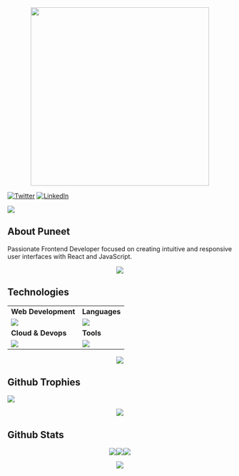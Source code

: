 
<div style="text-align: center;"> 
  <img width="400" src="https://readme-typing-svg.herokuapp.com?font=JetBrains+Mono&weight=600&size=30&duration=3000&color=2AF7B4&width=535&lines=Hi%2C+I'm+Puneet%F0%9F%91%8B;Let's+Connect!"/>
</div>

[![Twitter](https://skillicons.dev/icons?i=twitter)](https://twitter.com/hiccup_dev)
[![LinkedIn](https://skillicons.dev/icons?i=linkedin)](https://www.linkedin.com/in/puneet-u-930104173/)
<!-- ![border-seperator](assets/borderseparator.gif)  -->
  
![](https://komarev.com/ghpvc/?username=puneetuttam)
## About Puneet
<p style="font-size:12px;">

Passionate Frontend Developer focused on creating intuitive and responsive user interfaces with React and JavaScript.
</p>


<p align="center"><img src= 'https://capsule-render.vercel.app/api?type=rect&color=gradient&height=2.5'/></p>

## Technologies
 
<table>
<tr>
	<td><strong>Web Development</strong></td>
	<td><strong>Languages</strong></td>
</tr>
<tr>
		<td><img src = "https://skillicons.dev/icons?i=html,css,js,react,tailwind,nodejs,express,appwrite,mongodb" ></td>
		<td><img src = "https://skillicons.dev/icons?i=java,python,c&theme=dark"></td>
</tr>

<tr>
	<td><strong>Cloud & Devops</strong></td>
	<td><strong>Tools</strong></td>
</tr>
<tr>
	<td><img src = "https://skillicons.dev/icons?i=linux,docker,kubernetes,aws,jenkins&theme=dark"></td>
	<td><img src = "https://skillicons.dev/icons?i=git,vscode,github,vim,postman&theme=dark"></td>
</tr>
</table>

<p align="center"><img src= 'https://capsule-render.vercel.app/api?type=rect&color=gradient&height=2.5'/></p>



## Github Trophies
![](https://github-profile-trophy.vercel.app/?username=puneetuttam&theme=nord&no-frame=false&no-bg=true&margin-w=4)

<p align="center"><img src= 'https://capsule-render.vercel.app/api?type=rect&color=gradient&height=2.5'/></p>

## Github Stats

<p style="display:flex; align:center; justify-content:center; ">
<img src="https://github-readme-stats.vercel.app/api?username=puneetuttam&count_private=true&theme=react&border_radius=10">
<img src="https://streak-stats.demolab.com/?user=puneetuttam&count_private=true&theme=react&border_radius=10">
<img src="https://github-readme-stats.vercel.app/api/top-langs/?username=puneetuttam&count_private=true&theme=react&border_radius=10" />
</p>


<p align="center"><img src= 'https://capsule-render.vercel.app/api?type=rect&color=gradient&height=2.5'/></p
														 





